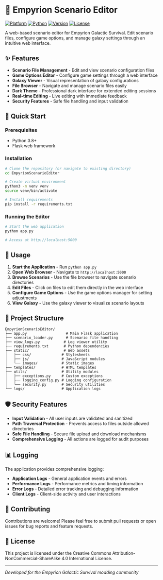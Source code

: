 # 🌌 Empyrion Scenario Editor

[![Platform](https://img.shields.io/badge/Platform-Linux-blue?style=for-the-badge&logo=linux)](https://www.linux.org/)
[![Python](https://img.shields.io/badge/Python-3.8%2B-green?style=for-the-badge&logo=python)](https://www.python.org/)
[![Version](https://img.shields.io/badge/Version-1.0.0-orange?style=for-the-badge)](https://github.com/chaosz5050/empyrion-tools/tree/main/EmpyrionScenarioEditor)
[![License](https://img.shields.io/badge/License-CC%20BY--NC--SA%204.0-red?style=for-the-badge)](https://creativecommons.org/licenses/by-nc-sa/4.0/)

A web-based scenario editor for Empyrion Galactic Survival. Edit scenario files, configure game options, and manage galaxy settings through an intuitive web interface.

## ✨ Features

- **Scenario File Management** - Edit and view scenario configuration files
- **Game Options Editor** - Configure game settings through a web interface
- **Galaxy Viewer** - Visual representation of galaxy configurations
- **File Browser** - Navigate and manage scenario files easily
- **Dark Theme** - Professional dark interface for extended editing sessions
- **Real-time Editing** - Live editing with immediate feedback
- **Security Features** - Safe file handling and input validation

## 🚀 Quick Start

### Prerequisites

- Python 3.8+
- Flask web framework

### Installation

```bash
# Clone the repository (or navigate to existing directory)
cd EmpyrionScenarioEditor

# Create virtual environment
python3 -m venv venv
source venv/bin/activate

# Install requirements
pip install -r requirements.txt
```

### Running the Editor

```bash
# Start the web application
python app.py

# Access at http://localhost:5000
```

## 🔧 Usage

1. **Start the Application** - Run `python app.py`
2. **Open Web Browser** - Navigate to `http://localhost:5000`
3. **Browse Scenarios** - Use the file browser to navigate scenario directories
4. **Edit Files** - Click on files to edit them directly in the web interface
5. **Configure Game Options** - Use the game options manager for setting adjustments
6. **View Galaxy** - Use the galaxy viewer to visualize scenario layouts

## 📁 Project Structure

```
EmpyrionScenarioEditor/
├── app.py                  # Main Flask application
├── scenario_loader.py      # Scenario file handling
├── view_logs.py           # Log viewer utility
├── requirements.txt       # Python dependencies
├── static/                # Web assets
│   ├── css/              # Stylesheets
│   ├── js/               # JavaScript modules
│   └── images/           # Static images
├── templates/            # HTML templates
├── utils/                # Utility modules
│   ├── exceptions.py     # Custom exceptions
│   ├── logging_config.py # Logging configuration
│   └── security.py       # Security utilities
└── logs/                 # Application logs
```

## 🛡️ Security Features

- **Input Validation** - All user inputs are validated and sanitized
- **Path Traversal Protection** - Prevents access to files outside allowed directories
- **Safe File Handling** - Secure file upload and download mechanisms
- **Comprehensive Logging** - All actions are logged for audit purposes

## 📊 Logging

The application provides comprehensive logging:

- **Application Logs** - General application events and errors
- **Performance Logs** - Performance metrics and timing information
- **Error Logs** - Detailed error tracking and debugging information
- **Client Logs** - Client-side activity and user interactions

## 🤝 Contributing

Contributions are welcome! Please feel free to submit pull requests or open issues for bug reports and feature requests.

## 📄 License

This project is licensed under the Creative Commons Attribution-NonCommercial-ShareAlike 4.0 International License.

---

*Developed for the Empyrion Galactic Survival modding community*